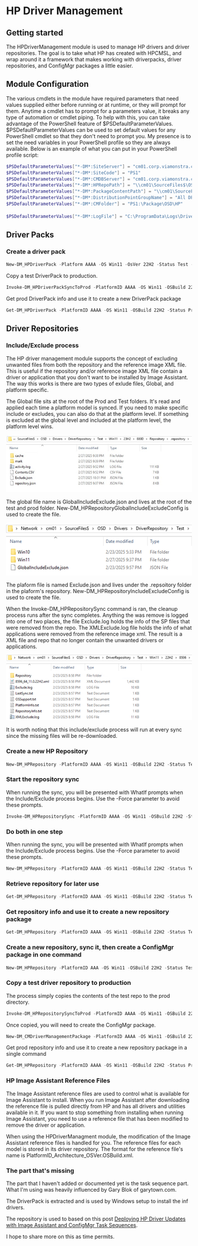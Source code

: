 # HP Driver Management

## Getting started
The HPDriverManagement module is used to manage HP drivers and driver repositories. The goal is to take what HP has created with HPCMSL, and wrap around it a framework that makes working with driverpacks, driver repositories, and ConfigMgr packages a little easier.

## Module Configuration
The various cmdlets in the module have required parameters that need values supplied either before running or at runtime, or they will prompt for them. Anytime a cmdlet has to prompt for a parameters value, it breaks any type of automation or cmdlet piping. To help with this, you can take advantage of the PowerShell feature of $PSDefaultParameterValues. $PSDefaultParameterValues can be used to set default values for any PowerShell cmdlet so that they don't need to prompt you. My presence is to set the need variables in your PowerShell profile so they are always available.
Below is an example of what you can put in your PowerShell profile script:

```powershell
$PSDefaultParameterValues["*-DM*:SiteServer"] = "cm01.corp.viamonstra.com"
$PSDefaultParameterValues["*-DM*:SiteCode"] = "PS1"
$PSDefaultParameterValues["*-DM*:CMDBServer"] = "cm01.corp.viamonstra.com"
$PSDefaultParameterValues["*-DM*:HPRepoPath"] = "\\cm01\SourceFiles$\OSD\Drivers\DriverRepository"
$PSDefaultParameterValues["*-DM*:PackageContentPath"] = "\\cm01\SourceFiles$\OSD\Drivers\DriverPacks"
$PSDefaultParameterValues["*-DM*:DistributionPointGroupName"] = "All DPs"
$PSDefaultParameterValues["*-DM*:CMFolder"] = "PS1:\Package\OSD\HP"

$PSDefaultParameterValues["*-DM*:LogFile"] = "C:\ProgramData\Logs\DriverManagement.log"
```

## Driver Packs

### Create a driver pack
```powershell
New-DM_HPDriverPack -Platform AAAA -OS Win11 -OsVer 22H2 -Status Test -Compress
```

Copy a test DriverPack to production.

```powershell
Invoke-DM_HPDriverPackSyncToProd -PlatformID AAAA -OS Win11 -OSBuild 22H2
```

Get prod DriverPack info and use it to create a new DriverPack package

```powershell
Get-DM_HPDriverPack -PlatformID AAAA -OS Win11 -OSBuild 22H2 -Status Prod | New-DM_CMDriverManagementPackage -PackageType DriverPack
```

## Driver Repositories

### Include/Exclude process

The HP driver management module supports the concept of excluding unwanted files from both the repository and the reference image XML file. This is useful if the repository and/or reference image XML file contain a driver or application that you don't want to be installed by Image Assistant. The way this works is there are two types of exlude files, Global, and platform specific.

The Global file sits at the root of the Prod and Test folders. It's read and applied each time a platform model is synced. If you need to make specific include or excludes, you can also do that at the platform level. If something is excluded at the global level and included at the platform level, the platform level wins.

![Platform Exclude json](Screenshots/PlatformExclude.jpg)

The global file name is GlobalIncludeExclude.json and lives at the root of the test and prod folder. New-DM_HPRepositoryGlobalIncludeExcludeConfig is used to create the file.

![Global Exclude json](Screenshots/GlobalIncludeExclude.png)

The plaform file is named Exclude.json and lives under the .repsoitory folder in the plaform's repository. New-DM_HPRepositoryIncludeExcludeConfig is used to create the file.

When the Invoke-DM_HPRepositorySync command is ran, the cleanup process runs after the sync completes. Anything the was remove is logged into one of two places, the file Exclude.log holds the info of the SP files that were removed from the repo. The XMLExclude.log file holds the info of what applications were removed from the reference image xml. The result is a XML file and repo that no longer contain the unwanted drivers or applications.

![Exclude process log files](Screenshots/ExcludeXMLExclude.PNG)

It is worth noting that this include/exclude process will run at every sync since the missing files will be re-downloaded.

### Create a new HP Repository

```powershell
New-DM_HPRepository -PlatformID AAAA -OS Win11 -OSBuild 22H2 -Status Test -Category BIOS,Driver,Firmware,OS,Software,UWPPack,Dock
```

### Start the repository sync

When running the sync, you will be presented with WhatIf prompts when the Include/Exclude process begins. Use the -Force parameter to avoid these prompts.

```powershell
Invoke-DM_HPRepositorySync -PlatformID AAAA -OS Win11 -OSBuild 22H2 -Status Test
```

### Do both in one step

When running the sync, you will be presented with WhatIf prompts when the Include/Exclude process begins. Use the -Force parameter to avoid these prompts.

```powershell
New-DM_HPRepository -PlatformID AAAA -OS Win11 -OSBuild 22H2 -Status Test -Category BIOS,Driver,Firmware,OS,Software,UWPPack,Dock | Invoke-DM_HPRepositorySync
```

### Retrieve repository for later use

```powershell
Get-DM_HPRepository -PlatformID AAAA -OS Win11 -OSBuild 22H2 -Status Test
```

### Get repository info and use it to create a new repository package

```powershell
Get-DM_HPRepository -PlatformID AAAA -OS Win11 -OSBuild 22H2 -Status Test | New-DM_CMDriverManagementPackage -PackageType DriverRepository
```

### Create a new repository, sync it, then create a ConfigMgr package in one command

```powershell
New-DM_HPRepository -PlatformID AAA -OS Win11 -OSBuild 22H2 -Status Test -Category All -Force | Invoke-DM_HPRepositorySync -force | New-DM_CMDriverManagementPackage -PackageType DriverRepository -Force
```

### Copy a test driver repository to production

The process simply copies the contents of the test repo to the prod directory. 

```powershell
Invoke-DM_HPRepositorySyncToProd -PlatformID AAAA -OS Win11 -OSBuild 22H2 -Status Test
```

Once copied, you will need to create the ConfigMgr package.

```powershell
New-DM_CMDriverManagementPackage -PlatformID AAAA -OS Win11 -OSBuild 22H2 -Status Prod -PackageType DriverRepository
```

Get prod repository info and use it to create a new repository package in a single command 

```powershell
Get-DM_HPRepository -PlatformID AAAA -OS Win11 -OSBuild 22H2 -Status Prod | New-DM_CMDriverManagementPackage -PackageType DriverRepository
```

### HP Image Assistant Reference Files

The Image Assistant reference files are used to control what is available for Image Assistant to install. When you run Image Assistant after downloading the reference file is pulled directly from HP and has all drivers and utilities available in it. If you want to stop something from installing when running Image Assistant, you need to use a reference file that has been modified to remove the driver or application.

When using the HPDriverManagment module, the modification of the Image Assistant reference files is handled for you. The reference files for each model is stored in its driver repository.
The format for the reference file's name is PlatformID_Architecture_OSVer.OSBuild.xml.

### The part that's missing

The part that I haven't added or documented yet is the task sequence part. What I'm using was heavily influenced by Gary Blok of garytown.com. 

The DriverPack is extracted and is used by Windows setup to install the inf drivers.

The repository is used to based on this post [Deploying HP Driver Updates with Image Assistant and ConfigMgr Task Sequences](https://garytown.com/deploying-hp-driver-updates-with-image-assistant-and-configmgr-task-sequences).

I hope to share more on this as time permits.